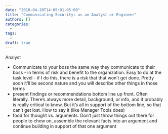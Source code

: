 ```yaml
---
date: "2018-04-20T14:05:01-05:00"
title: "Communicating Security: as an Analyst or Engineer"
authors: []
categories:
  - 
tags:
  - 
draft: true
---
```


Analyst 
- Communicate to your boss the same way they communicate to their boss - in terms of risk and benefit to the organization. Easy to do at the task level - if I do this, there is a risk that that won’t get done. Pretty soon it’ll be second nature and you will describe other things in those terms
- present findings or recommendations bottom line up front. Often literally. There’s always more detail, background, or info, and it probably is really critical to know. But it’s all in support of the bottom line, so that can’t get lost.
How to say it (like Manager Tools does)
- food for thought vs. arguments. Don’t just throw things out there for people to chew on, assemble the relevant facts into an argument and continue building in support of that one argument
